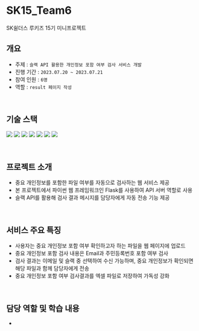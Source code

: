 # SK15_Team6
SK쉴더스 루키즈 15기 미니프로젝트
## 개요
- 주제 : ```슬랙 API 활용한 개인정보 포함 여부 검사 서비스 개발```
- 진행 기간 : ```2023.07.20 ~ 2023.07.21```
- 참여 인원 : ```6명```
- 역할 : ```result 페이지 작성``` 

</br>

## 기술 스택
<img src="https://img.shields.io/badge/HTML5-E34F26?style=flat&logo=HTML5&logoColor=white" /> <img src="https://img.shields.io/badge/CSS3-1572B6?style=flat&logo=CSS3&logoColor=white" /> <img src="https://img.shields.io/badge/JavaScript-F7DF1E?style=flat&logo=JavaScript&logoColor=white" /> <img src="https://img.shields.io/badge/Python-3776AB?style=flat&logo=Python&logoColor=white" /> <img src="https://img.shields.io/badge/Flask-000000?style=flat&logo=Flask&logoColor=white" /> <img src="https://img.shields.io/badge/Slack-4A154B?style=flat&logo=Slack&logoColor=white" /> <img src="https://img.shields.io/badge/Git-F05032?style=flat&logo=Git&logoColor=white" />


</br>

## 프로젝트 소개
- 중요 개인정보를 포함한 파일 여부를 자동으로 검사하는 웹 서비스 제공
- 본 프로젝트에서 파이썬 웹 프레임워크인 Flask를 사용하여 API 서버 역할로 사용
- 슬랙 API를 활용해 검사 결과 메시지를 담당자에게 자동 전송 기능 제공




</br>

## 서비스 주요 특징
- 사용자는 중요 개인정보 포함 여부 확인하고자 하는 파일을 웹 페이지에 업로드
- 중요 개인정보 포함 검사 내용은 Email과 주민등록번호 포함 여부 검사
- 검사 결과는 이메일 및 슬랙 중 선택하여 수신 가능하며, 중요 개인정보가 확인되면 해당 파일과 함께 담당자에게 전송
- 중요 개인정보 포함 여부 검사결과를 엑셀 파일로 저장하여 가독성 강화

</br>

## 담당 역할 및 학습 내용
- 